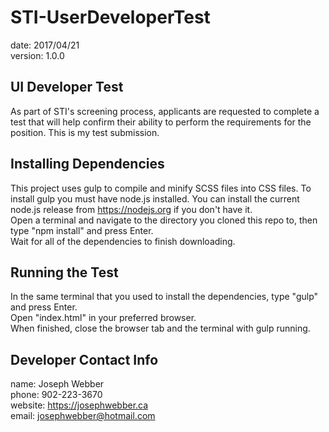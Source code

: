 # STI-UserDeveloperTest
date:    2017/04/21  
version: 1.0.0  

## UI Developer Test
As part of STI's screening process, applicants are requested to complete a test that will help confirm their ability to perform the requirements for the position. This is my test submission.

## Installing Dependencies
This project uses gulp to compile and minify SCSS files into CSS files. To install gulp you must have node.js installed. You can install the current node.js release from https://nodejs.org if you don't have it.  
Open a terminal and navigate to the directory you cloned this repo to, then type "npm install" and press Enter.  
Wait for all of the dependencies to finish downloading.

## Running the Test
In the same terminal that you used to install the dependencies, type "gulp" and press Enter.  
Open "index.html" in your preferred browser.  
When finished, close the browser tab and the terminal with gulp running.

## Developer Contact Info
name:    Joseph Webber  
phone:   902-223-3670  
website: https://josephwebber.ca  
email:   josephwebber@hotmail.com
